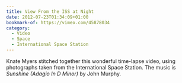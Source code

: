 ```yaml
---
title: View From the ISS at Night
date: 2012-07-23T01:34:09+01:00
bookmark-of: https://vimeo.com/45878034
category:
  - Video
  - Space
  - International Space Station
---
```

Knate Myers stitched together this wonderful time-lapse video, using photographs taken from the International Space Station. The music is <cite>Sunshine (Adagio In D Minor)</cite> by John Murphy.
